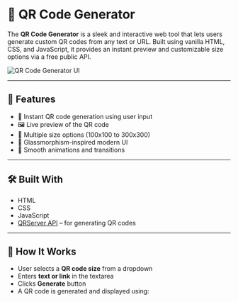 # 📲 QR Code Generator

The **QR Code Generator** is a sleek and interactive web tool that lets users generate custom QR codes from any text or URL. Built using vanilla HTML, CSS, and JavaScript, it provides an instant preview and customizable size options via a free public API.

![QR Code Generator UI](screenshot1.png)

---

## 🚀 Features

- 🧠 Instant QR code generation using user input  
- 🖼️ Live preview of the QR code  
- 📏 Multiple size options (100x100 to 300x300)  
- 🎨 Glassmorphism-inspired modern UI  
- 🔁 Smooth animations and transitions

---

## 🛠️ Built With

- HTML  
- CSS  
- JavaScript  
- [QRServer API](https://goqr.me/api/) – for generating QR codes

---

## 📌 How It Works

- User selects a **QR code size** from a dropdown  
- Enters **text or link** in the textarea  
- Clicks **Generate** button  
- A QR code is generated and displayed using:  
